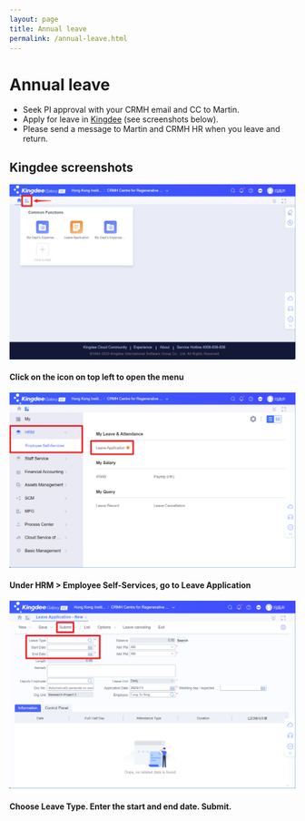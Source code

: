 ```yaml
---
layout: page
title: Annual leave
permalink: /annual-leave.html
---
```


# Annual leave
- Seek PI approval with your CRMH email and CC to Martin.
- Apply for leave in [Kingdee](https://hkisi.ik3cloud.com/k3cloud/html5/index.aspx) (see screenshots below).
- Please send a message to Martin and CRMH HR when you leave and return.


## Kingdee screenshots

![](https://raw.githubusercontent.com/tosingfung/images/master/image-20230701165226145.png)

#### Click on the icon on top left to open the menu

![](https://raw.githubusercontent.com/tosingfung/images/master/image-20230701165346629.png)

#### Under HRM > Employee Self-Services, go to Leave Application

![](https://raw.githubusercontent.com/tosingfung/images/master/image-20230701165616045.png)

#### Choose Leave Type. Enter the start and end date. Submit.